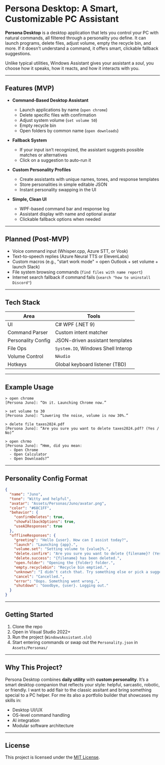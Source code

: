 # Persona Desktop: A Smart, Customizable PC Assistant

**Persona Desktop** is a desktop application that lets you control your PC with natural commands, all filtered through a personality you define. It can launch programs, delete files, adjust volume, empty the recycle bin, and more. If it doesn't understand a command, it offers smart, clickable fallback suggestions.

Unlike typical utilities, Windows Assistant gives your assistant a *soul*, you choose how it speaks, how it reacts, and how it interacts with you.

---

## Features (MVP)

- **Command-Based Desktop Assistant**
  - Launch applications by name (`open chrome`)
  - Delete specific files with confirmation
  - Adjust system volume (`set volume 50`)
  - Empty recycle bin
  - Open folders by common name (`open downloads`)

- **Fallback System**
  - If your input isn’t recognized, the assistant suggests possible matches or alternatives
  - Click on a suggestion to auto-run it

- **Custom Personality Profiles**
  - Create assistants with unique names, tones, and response templates
  - Store personalities in simple editable JSON
  - Instant personality swapping in the UI

- **Simple, Clean UI**
  - WPF-based command bar and response log
  - Assistant display with name and optional avatar
  - Clickable fallback options when needed

---

## Planned (Post-MVP)

- Voice command input (Whisper.cpp, Azure STT, or Vosk)
- Text-to-speech replies (Azure Neural TTS or ElevenLabs)
- Custom macros (e.g., "start work mode" = open Outlook + set volume + launch Slack)
- File system browsing commands (`find files with name report`)
- Internet search fallback if command fails (`search "how to uninstall Discord"`)

---

## Tech Stack

| Area | Tools |
|------|-------|
| UI | C# WPF (.NET 9) |
| Command Parser | Custom intent matcher |
| Personality Config | JSON-driven assistant templates |
| File Ops | `System.IO`, Windows Shell Interop |
| Volume Control | `NAudio` |
| Hotkeys | Global keyboard listener (TBD) |

---

## Example Usage

```
> open chrome  
[Persona Juno]: “On it. Launching Chrome now.”

> set volume to 30  
[Persona Juno]: “Lowering the noise, volume is now 30%.”

> delete file taxes2024.pdf  
[Persona Juno]: “Are you sure you want to delete taxes2024.pdf? (Yes / No)”

> open chrmo  
[Persona Juno]: “Hmm, did you mean:
  - Open Chrome
  - Open Calculator
  - Open Downloads?”
```

---

## Personality Config Format

```json
{
  "name": "Juno",
  "tone": "Witty and helpful",
  "avatar": "Assets/Personas/Juno/avatar.png",
  "color": "#68C1FF",
  "behavior": {
    "confirmDeletes": true,
    "showFallbackOptions": true,
    "useAIResponses": true
  },
  "offlineResponses": {
    "greeting": "Hello {user}. How can I assist today?",
    "launch": "Launching {app}.",
    "volume.set": "Setting volume to {value}%.",
    "delete.confirm": "Are you sure you want to delete {filename}? (Yes / No)",
    "delete.success": "{filename} has been deleted.",
    "open.folder": "Opening the {folder} folder.",
    "empty.recyclebin": "Recycle bin emptied.",
    "unknown": "I didn’t catch that. Try something else or pick a suggestion.",
    "cancel": "Cancelled.",
    "error": "Oops. Something went wrong.",
    "shutdown": "Goodbye, {user}. Logging out."
  }
}
```

---

## Getting Started

1. Clone the repo
2. Open in Visual Studio 2022+
3. Run the project (`WindowsAssistant.sln`)
4. Start entering commands or swap out the `Personality.json` in `Assets/Personas/`

---

## Why This Project?

Persona Desktop combines **daily utility** with **custom personality**. It’s a smart desktop companion that reflects your style: helpful, sarcastic, robotic, or friendly. I want to add flair to the classic assitant and bring something special to a PC helper. For me its also a portfolio builder that showcases my skills in:
- Desktop UI/UX
- OS-level command handling
- AI integration
- Modular software architecture

---

## License

This project is licensed under the [MIT License](https://opensource.org/licenses/MIT).
